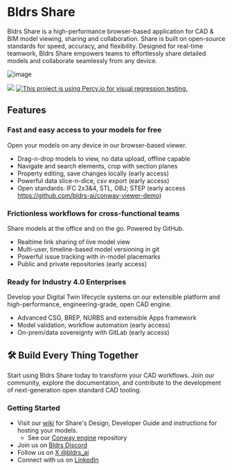 # Bldrs Share
Bldrs Share is a high-performance browser-based application for CAD & BIM model
viewing, sharing and collaboration.  Share is built on open-source standards for
speed, accuracy, and flexibility.  Designed for real-time teamwork, Bldrs Share
empowers teams to effortlessly share detailed models and collaborate seamlessly
from any device.

![image](https://github.com/user-attachments/assets/89c98fba-0057-45f2-a02a-161ced37f88c)

[![](https://img.shields.io/discord/853953158560743424.svg?logo=discord&logoColor=white&label=Discord&color=5865F2)](https://discord.gg/9SxguBkFfQ "Join the Discord chat at https://discord.gg/9SxguBkFfQ")
[![This project is using Percy.io for visual regression testing.](https://percy.io/static/images/percy-badge.svg)](https://percy.io/8fe2b2f1/share)

## Features
### Fast and easy access to your models for free
Open your models on any device in our browser-based viewer.
- Drag-n-drop models to view, no data upload, offline capable
- Navigate and search elements, crop with section planes
- Property editing, save changes locally (early access)
- Powerful data slice-n-dice, csv export (early access)
- Open standards: IFC 2x3&4, STL, OBJ;  STEP (early access https://github.com/bldrs-ai/conway-viewer-demo)

### Frictionless workflows for cross-functional teams
Share models at the office and on the go.  Powered by GitHub.
- Realtime link sharing of live model view
- Multi-user, timeline-based model versioning in git
- Powerful issue tracking with in-model placemarks
- Public and private repositories (early access)

### Ready for Industry 4.0 Enterprises
Develop your Digital Twin lifecycle systems on our extensible platform and high-performance, engineering-grade, open CAD engine.
- Advanced CSG, BREP, NURBS and extensible Apps framework
- Model validation, workflow automation (early access)
- On-prem/data sovereignty with GitLab (early access)

## 🛠️ Build Every Thing Together
Start using Bldrs Share today to transform your CAD workflows. Join our community, explore the documentation, and contribute to the development of next-generation open standard CAD tooling.

### Getting Started
- Visit our [wiki](https://github.com/bldrs-ai/Share/wiki) for Share's Design, Developer Guide and instructions for hosting your models.
  - See our [Conway engine](https://github.com/bldrs-ai/conway) repository
- Join us on [Bldrs Discord](https://discord.gg/9SxguBkFfQ)
- Follow us on [X @bldrs_ai](https://x.com/bldrs_ai)
- Connect with us on [LinkedIn](https://www.linkedin.com/company/bldrs-ai/)
